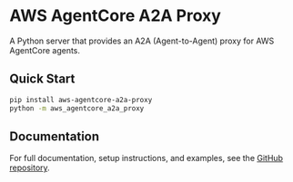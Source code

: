 # AWS AgentCore A2A Proxy

A Python server that provides an A2A (Agent-to-Agent) proxy for AWS AgentCore agents.

## Quick Start

```bash
pip install aws-agentcore-a2a-proxy
python -m aws_agentcore_a2a_proxy
```

## Documentation

For full documentation, setup instructions, and examples, see the [GitHub repository](https://github.com/dwmkerr/aws-agentcore-a2a-proxy).